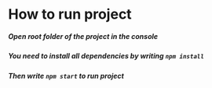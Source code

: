 # How to run project
##### Open root folder of the project in the console
##### You need to install all dependencies by writing `npm install`
##### Then write `npm start` to run project
